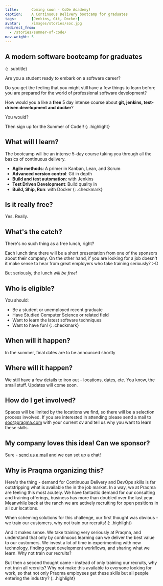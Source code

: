 ```yaml
---
title:      Coming soon - CoDe Academy!
caption:    A Continuous Delivery bootcamp for graduates
tags:       [Jenkins, Git, Docker]
avatar:     /images/stories/soc.jpg
redirect_from:
  - /stories/summer-of-code/
nav-weight: 5
---
```


## A modern software bootcamp for graduates
{: .subtitle}

Are you a student ready to embark on a software career?

Do you get the feeling that you might still have a few things to learn before you are prepared for the world of professional software development?

How would you a like a **free**  5 day intense course about **git, jenkins, test-driven development and docker**?
<!--break-->

You would?

Then sign up for the Summer of Code!!
{: .highlight}



## What will I learn?

The bootcamp will be an intense 5-day course taking you through all the basics of continuous delivery.

* __Agile methods__:  A primer in Kanban, Lean, and Scrum
* __Advanced version control__:  Git in depth
* __Build and test automation__: with Jenkins
* __Test Driven Development__: Build quality in
* __Build, Ship, Run__: with Docker
{: .checkmark}

## Is it really free?

Yes. Really.

## What's the catch?

There's no such thing as a free lunch, right?

Each lunch time there will be a short presentation from one of the sponsors about their company.  On the other hand, if you are looking for a job doesn't it make sense to hear from great employers who take training seriously? :-D

But seriously, the lunch *will be free!*

## Who is eligible?

You should:

* Be a student or unemployed recent graduate
* Have Studied Computer Science or related field
* Want to learn the latest software techniques
* Want to have fun!
{: .checkmark}


## When will it happen?

In the summer, final dates are to be announced shortly

## Where will it happen?

We still have a few details to iron out - locations, dates, etc.  You know, the small stuff.  Updates will come soon.

## How do I get involved?

Spaces will be limited by the locations we find, so there will be a selection process involved.  If you are interested in attending please send a mail to [soc@praqma.com](mailto:soc@praqma.com?subject=I+wanna+know+more+about+summer+of+CoDe) with your current cv and tell us why you want to learn these skills.

## My company loves this idea! Can we sponsor?

Sure - [send us a mail](mailto:soc@praqma.com?subject=Please!+We+want+to+know+more+about+sponsoring+summer+of+CoDe) and we can set up a chat!

## Why is Praqma organizing this?

Here's the thing - demand for Continuous Delivery and DevOps skills is far outstripping what is available the in the job market.  In a way, we at Praqma are feeling this most acutely.  We have fantastic demand for our consulting and training offerings, business has more than doubled over the last year.  Meanwhile back at the ranch we are actively recruiting for open positions in all our locations.

When scheming solutions for this challenge, our first thought was obvious - we train our customers, why not train our recruits!
{: .highlight}

And it makes sense.  We take training very seriously at Praqma, and understand that only by continuous learning can we deliver the best value to our customers.  We invest a lot of time in experimenting with new technology, finding great development workflows, and sharing what we learn.  Why not train our recruits?

But then a second thought came - instead of only training our recruits, why not train all recruits?  Why not make this available to everyone looking for work, so that not only Praqma employees get these skills but all people entering the industry?
{: .highlight}
